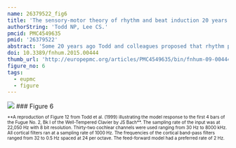 ```yaml
---
name: 26379522_fig6
title: 'The sensory-motor theory of rhythm and beat induction 20 years on: a new synthesis and future perspectives.'
authorString: 'Todd NP, Lee CS.'
pmcid: PMC4549635
pmid: '26379522'
abstract: 'Some 20 years ago Todd and colleagues proposed that rhythm perception is mediated by the conjunction of a sensory representation of the auditory input and a motor representation of the body (Todd, 1994a, 1995), and that a sense of motion from sound is mediated by the vestibular system (Todd, 1992a, 1993b). These ideas were developed into a sensory-motor theory of rhythm and beat induction (Todd et al., 1999). A neurological substrate was proposed which might form the biological basis of the theory (Todd et al., 2002). The theory was implemented as a computational model and a number of experiments conducted to test it. In the following time there have been several key developments. One is the demonstration that the vestibular system is primal to rhythm perception, and in related work several experiments have provided further evidence that rhythm perception is body dependent. Another is independent advances in imaging, which have revealed the brain areas associated with both vestibular processing and rhythm perception. A third is the finding that vestibular receptors contribute to auditory evoked potentials (Todd et al., 2014a,b). These behavioral and neurobiological developments demand a theoretical overview which could provide a new synthesis over the domain of rhythm perception. In this paper we suggest four propositions as the basis for such a synthesis. (1) Rhythm perception is a form of vestibular perception; (2) Rhythm perception evokes both external and internal guidance of somatotopic representations; (3) A link from the limbic system to the internal guidance pathway mediates the "dance habit"; (4) The vestibular reward mechanism is innate. The new synthesis provides an explanation for a number of phenomena not often considered by rhythm researchers. We discuss these along with possible computational implementations and alternative models and propose a number of new directions for future research.'
doi: 10.3389/fnhum.2015.00444
thumb_url: 'http://europepmc.org/articles/PMC4549635/bin/fnhum-09-00444-g0006.gif'
figure_no: 6
tags:
  - eupmc
  - figure
---
```

<img src='http://europepmc.org/articles/PMC4549635/bin/fnhum-09-00444-g0006.jpg' style='max-height: 300px'>
### Figure 6
<p style='font-size: 10px;'>**A reproduction of Figure 12 from Todd et al. (<xref rid="B191" ref-type="bibr">1999</xref>) illustrating the model response to the first 4 bars of the Fugue No. 2, Bk I of the Well-Tempered Clavier by JS Bach**. The sampling rate of the input was at 22,050 Hz with 8 bit resolution. Thirty-two cochlear channels were used ranging from 30 Hz to 8000 kHz. All cortical filters ran at a sampling rate of 1000 Hz. The frequencies of the cortical band-pass filters ranged from 32 to 0.5 Hz spaced at 24 per octave. The feed-forward model had a preferred rate of 2 Hz.</p>